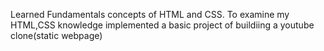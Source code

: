Learned Fundamentals concepts of HTML and CSS. To examine my HTML,CSS knowledge implemented a basic project of buildiing a youtube clone(static webpage)
